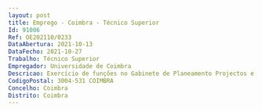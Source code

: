 ```yaml
--- 
layout: post
title: Emprego - Coimbra - Técnico Superior
Id: 91006
Ref: OE202110/0233
DataAbertura: 2021-10-13
DataFecho: 2021-10-27
Trabalho: Técnico Superior
Empregador: Universidade de Coimbra
Descricao: Exercício de funções no Gabinete de Planeamento Projectos e Actividades da FCDEFUC, enquanto instituição de ensino superior, inerentes ao nível habilitacional exigido e ao conteúdo funcional descrito no anexo referido no n.º 2 do artigo 88.º da Lei n.º 35 2014, de 20 de junho, para o desenvolvimento das seguintes funções de apoio técnico e administrativo aos órgãos de gestão da Faculdade e aos coordenadores de projetos, apoio à gestão financeira na organização de eventos e congressos promovidos pela Faculdade e apoio à gestão de projetos associados à Faculdade.
CodigoPostal: 3004-531 COIMBRA
Concelho: Coimbra
Distrito: Coimbra
--- 
```

